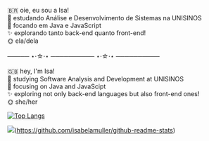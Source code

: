 🇧🇷 oie, eu sou a Isa! <br>
📓 estudando Análise e Desenvolvimento de Sistemas na UNISINOS <br>
🤩 focando em Java e JavaScript <br> 
✨ explorando tanto back-end quanto front-end! <br>
🌞 ela/dela  <br>
<br>
───── ⋆⋅☆⋅⋆ ────────── ⋆⋅☆⋅⋆ ──────────
<br><br>
🇬🇧 hey, I'm Isa! <br>
📓 studying Software Analysis and Development at UNISINOS <br>
🤩 focusing on Java and JavaScipt <br>
✨ exploring not only back-end languages but also front-end ones! <br>
🌞 she/her  <br>

[![Top Langs](https://github-readme-stats.vercel.app/api/top-langs/?username=isabelamuller)](https://github.com/isabelamuller/github-readme-stats)

![](https://raw.githubusercontent.com/isabelamuller/github-stats/master/generated/languages.svg#gh-light-mode-only)(https://github.com/isabelamuller/github-readme-stats)
<!---
isabelamuller/isabelamuller is a ✨ special ✨ repository because its `README.md` (this file) appears on your GitHub profile.
You can click the Preview link to take a look at your changes.
--->
